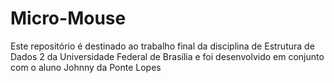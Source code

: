 # Micro-Mouse
Este repositório é destinado ao trabalho final da disciplina de Estrutura de Dados 2 da Universidade Federal de Brasília e foi desenvolvido em conjunto com o aluno Johnny da Ponte Lopes
